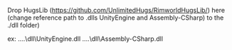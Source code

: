 Drop HugsLib (https://github.com/UnlimitedHugs/RimworldHugsLib/) here (change reference path to .dlls  UnityEngine and Assembly-CSharp) to the ./dll folder)

ex:
<Reference Include="UnityEngine">
  <HintPath>..\..\dll\UnityEngine.dll</HintPath>
</Reference>
<Reference Include="Assembly-CSharp">
  <HintPath>..\..\dll\Assembly-CSharp.dll</HintPath>
</Reference>